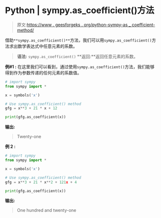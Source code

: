 # Python | sympy.as_coefficient()方法

> 原文:[https://www . geesforgeks . org/python-sympy-as _ coefficient-method/](https://www.geeksforgeeks.org/python-sympy-as_coefficient-method/)

借助`**sympy.as_coefficient()**`方法，我们可以用`sympy.as_coefficient()`方法求出数学表达式中任意元素的系数。

> **语法:** `sympy.as_coefficient()`
> **返回:**返回任意元素的系数。

**例#1 :**
在这里我们可以看到，通过使用`sympy.as_coefficient()`方法，我们能够得到作为参数传递的任何元素的系数值。

```py
# import sympy
from sympy import * 

x = symbols('x')

# Use sympy.as_coefficient() method
gfg = x**3 + 21 * x + 12

print(gfg.as_coefficient(x))
```

**输出:**

> Twenty-one

**例 2 :**

```py
# import sympy
from sympy import * 

x = symbols('x')

# Use sympy.as_coefficient() method
gfg = x**3 + 21 * x**2 + 121x + 4

print(gfg.as_coefficient(x))
```

**输出:**

> One hundred and twenty-one